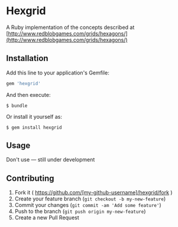 # Hexgrid

A Ruby implementation of the concepts described at [http://www.redblobgames.com/grids/hexagons/](http://www.redblobgames.com/grids/hexagons/)

## Installation

Add this line to your application's Gemfile:

```ruby
gem 'hexgrid'
```

And then execute:

    $ bundle

Or install it yourself as:

    $ gem install hexgrid

## Usage

Don't use — still under development

## Contributing

1. Fork it ( https://github.com/[my-github-username]/hexgrid/fork )
2. Create your feature branch (`git checkout -b my-new-feature`)
3. Commit your changes (`git commit -am 'Add some feature'`)
4. Push to the branch (`git push origin my-new-feature`)
5. Create a new Pull Request
